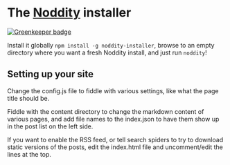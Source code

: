 The [Noddity](http://noddity.com/) installer
=============

[![Greenkeeper badge](https://badges.greenkeeper.io/TehShrike/noddity-installer.svg)](https://greenkeeper.io/)

Install it globally `npm install -g noddity-installer`, browse to an empty directory where you want a fresh Noddity install, and just run `noddity`!

Setting up your site
-----------

Change the config.js file to fiddle with various settings, like what the page title should be.

Fiddle with the content directory to change the markdown content of various pages, and add file names to the index.json to have them show up in the post list on the left side.

If you want to enable the RSS feed, or tell search spiders to try to download static versions of the posts, edit the index.html file and uncomment/edit the lines at the top.
